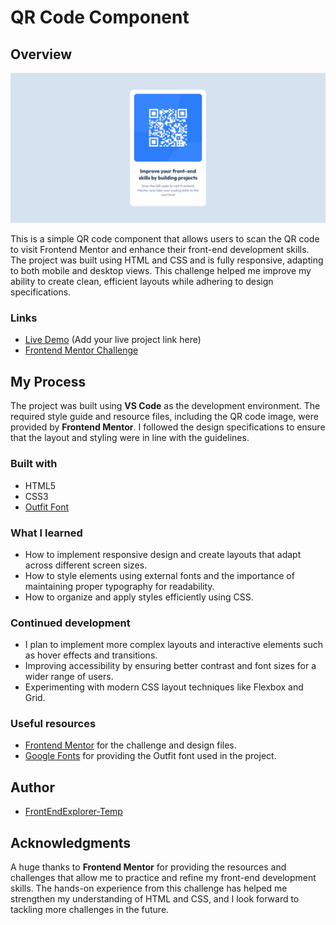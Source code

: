 # QR Code Component

## Overview

![Screenshot](./preview.png)

This is a simple QR code component that allows users to scan the QR code to visit Frontend Mentor and enhance their front-end development skills. The project was built using HTML and CSS and is fully responsive, adapting to both mobile and desktop views. This challenge helped me improve my ability to create clean, efficient layouts while adhering to design specifications.

### Links

- [Live Demo](#) (Add your live project link here)
- [Frontend Mentor Challenge](https://www.frontendmentor.io/challenges/qr-code-component-iux_sD5N)

## My Process

The project was built using **VS Code** as the development environment. The required style guide and resource files, including the QR code image, were provided by **Frontend Mentor**. I followed the design specifications to ensure that the layout and styling were in line with the guidelines.

### Built with

- HTML5
- CSS3
- [Outfit Font](https://fonts.google.com/specimen/Outfit)

### What I learned

- How to implement responsive design and create layouts that adapt across different screen sizes.
- How to style elements using external fonts and the importance of maintaining proper typography for readability.
- How to organize and apply styles efficiently using CSS.

### Continued development

- I plan to implement more complex layouts and interactive elements such as hover effects and transitions.
- Improving accessibility by ensuring better contrast and font sizes for a wider range of users.
- Experimenting with modern CSS layout techniques like Flexbox and Grid.

### Useful resources

- [Frontend Mentor](https://www.frontendmentor.io) for the challenge and design files.
- [Google Fonts](https://fonts.google.com) for providing the Outfit font used in the project.

## Author

- [FrontEndExplorer-Temp](https://github.com/FrontEndExplorer-Temp)

## Acknowledgments

A huge thanks to **Frontend Mentor** for providing the resources and challenges that allow me to practice and refine my front-end development skills. The hands-on experience from this challenge has helped me strengthen my understanding of HTML and CSS, and I look forward to tackling more challenges in the future.
